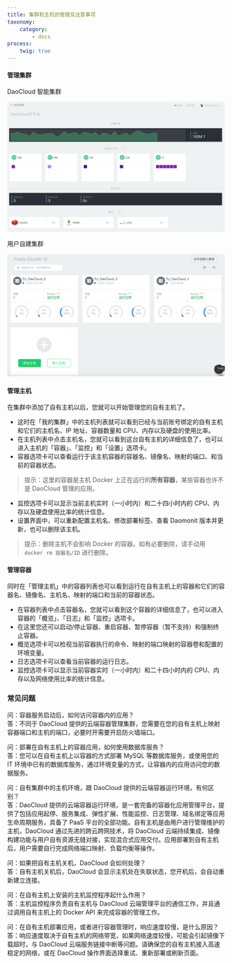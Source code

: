 ```yaml
---
title: 集群和主机的管理及注意事项
taxonomy:
    category:
        - docs
process:
    twig: true
---
```


#### 管理集群

DaoCloud 智能集群

![](daocloud-cluster.png?resize=800)

用户自建集群

![](self-cluster.png?resize=800)

#### 管理主机

在集群中添加了自有主机以后，您就可以开始管理您的自有主机了。

* 这时在「我的集群」中的主机列表就可以看到已经与当前账号绑定的自有主机和它们的主机名、IP 地址、容器数量和 CPU、内存以及硬盘的使用比率。
* 在主机列表中点击主机名，您就可以看到这台自有主机的详细信息了，也可以进入主机的「容器」、「监控」和「设置」选项卡。
* 容器选项卡可以查看运行于该主机容器的容器名、镜像名、映射的端口、和当前的容器状态。

> 提示：这里的容器是主机 Docker 上正在运行的**所有容器**，某些容器也许不是 DaoCloud 管理的应用。

* 监控选项卡可以显示当前主机实时（一小时内）和二十四小时内的 CPU、内存以及硬盘使用比率的统计信息。
* 设置界面中，可以重新配置主机名、修改部署标签、查看 Daomonit 版本并更新，也可以删除该主机。

> 提示：删除主机不会影响 Docker 的容器。如有必要删除，请手动用 `docker rm 容器名/ID` 进行删除。

#### 管理容器

同时在「管理主机」中的容器列表也可以看到运行在自有主机上的容器和它们的容器名、镜像名、主机名、映射的端口和当前的容器状态。

* 在容器列表中点击容器名，您就可以看到这个容器的详细信息了，也可以进入容器的「概览」、「日志」和「监控」选项卡。
* 在这里您还可以启动/停止容器、重启容器、暂停容器（暂不支持）和强制终止容器。
* 概览选项卡可以检视当前容器执行的命令、映射的端口映射的容器卷和配置的环境变量。
* 日志选项卡可以查看当前容器的运行日志。
* 监控选项卡可以显示当前容器实时（一小时内）和二十四小时内的 CPU、内存以及网络使用比率的统计信息。

### 常见问题

问：容器服务启动后，如何访问容器内的应用？<br>
答：不同于 DaoCloud 提供的云端容器管理集群，您需要在您的自有主机上映射容器端口和主机的端口，必要时开需要开启防火墙端口。

问：部署在自有主机上的容器应用，如何使用数据库服务？<br>
答：您可以在自有主机上以容器的方式部署 MySQL 等数据库服务，或使用您的 IT 环境中已有的数据库服务，通过环境变量的方式，让容器内的应用访问您的数据服务。

问：自有集群中的主机环境，跟 DaoCloud 提供的云端容器运行环境，有何区别？<br>
答：DaoCloud 提供的云端容器运行环境，是一套完备的容器化应用管理平台，提供了包括应用起停、服务集成、弹性扩展、性能监控、日志管理、域名绑定等应用生命周期服务，具备了 PaaS 平台的全部功能。自有主机是由用户进行管理维护的主机，DaoCloud 通过先进的跨云跨网技术，将 DaoCloud 云端持续集成、镜像构建功能与用户自有资源无缝对接，实现混合式应用交付。应用部署到自有主机后，用户需要自行完成网络端口映射、负载均衡等操作。

问：如果把自有主机关机，DaoCloud 会如何处理？<br>
答：自有主机关机后，DaoCloud 会显示主机处在失联状态，您开机后，会自动重新建立连接。

问：在自有主机上安装的主机监控程序起什么作用？<br>
答：主机监控程序负责自有主机与 DaoCloud 云端管理平台的通信工作，并且通过调用自有主机上的 Docker API 来完成容器的管理工作。

问：在自有主机部署应用，或者进行容器管理时，响应速度较慢，是什么原因？<br>
答：响应速度取决于自有主机的网络带宽，如果网络速度较慢，可能会引起镜像下载超时，与 DaoCloud 云端服务链接中断等问题。请确保您的自有主机接入高速稳定的网络，或在 DaoCloud 操作界面选择重试、重新部署或刷新页面。